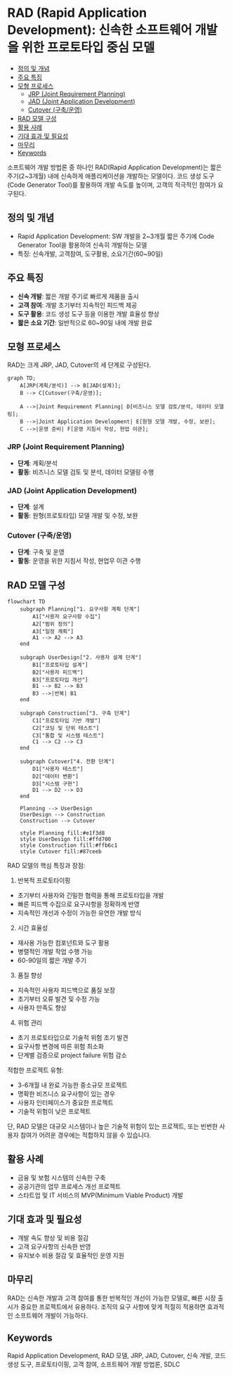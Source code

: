 # RAD (Rapid Application Development): 신속한 소프트웨어 개발을 위한 프로토타입 중심 모델

<!-- mtoc-start -->

- [정의 및 개념](#정의-및-개념)
- [주요 특징](#주요-특징)
- [모형 프로세스](#모형-프로세스)
  - [JRP (Joint Requirement Planning)](#jrp-joint-requirement-planning)
  - [JAD (Joint Application Development)](#jad-joint-application-development)
  - [Cutover (구축/운영)](#cutover-구축운영)
- [RAD 모델 구성](#rad-모델-구성)
- [활용 사례](#활용-사례)
- [기대 효과 및 필요성](#기대-효과-및-필요성)
- [마무리](#마무리)
- [Keywords](#keywords)

<!-- mtoc-end -->

소프트웨어 개발 방법론 중 하나인 RAD(Rapid Application Development)는 짧은 주기(2~3개월) 내에 신속하게 애플리케이션을 개발하는 모델이다. 코드 생성 도구(Code Generator Tool)를 활용하여 개발 속도를 높이며, 고객의 적극적인 참여가 요구된다.

## 정의 및 개념

- Rapid Application Development: SW 개발을 2~3개월 짧은 주기에 Code Generator Tool을 활용하여 신속히 개발하는 모델
- 특징: 신속개발, 고객참여, 도구활용, 소요기간(60~90일)

## 주요 특징

- **신속 개발**: 짧은 개발 주기로 빠르게 제품을 출시
- **고객 참여**: 개발 초기부터 지속적인 피드백 제공
- **도구 활용**: 코드 생성 도구 등을 이용한 개발 효율성 향상
- **짧은 소요 기간**: 일반적으로 60~90일 내에 개발 완료

## 모형 프로세스

RAD는 크게 JRP, JAD, Cutover의 세 단계로 구성된다.

```mermaid
graph TD;
    A[JRP(계획/분석)] --> B[JAD(설계)];
    B --> C[Cutover(구축/운영)];

    A -->|Joint Requirement Planning| D[비즈니스 모델 검토/분석, 데이터 모델링];
    B -->|Joint Application Development| E[원형 모델 개발, 수정, 보완];
    C -->|운영 준비| F[운영 지침서 작성, 현업 이관];
```

### JRP (Joint Requirement Planning)

- **단계**: 계획/분석
- **활동**: 비즈니스 모델 검토 및 분석, 데이터 모델링 수행

### JAD (Joint Application Development)

- **단계**: 설계
- **활동**: 원형(프로토타입) 모델 개발 및 수정, 보완

### Cutover (구축/운영)

- **단계**: 구축 및 운영
- **활동**: 운영을 위한 지침서 작성, 현업무 이관 수행

## RAD 모델 구성

```mermaid
flowchart TD
    subgraph Planning["1. 요구사항 계획 단계"]
        A1["사용자 요구사항 수집"]
        A2["범위 정의"]
        A3["일정 계획"]
        A1 --> A2 --> A3
    end

    subgraph UserDesign["2. 사용자 설계 단계"]
        B1["프로토타입 설계"]
        B2["사용자 피드백"]
        B3["프로토타입 개선"]
        B1 --> B2 --> B3
        B3 -->|반복| B1
    end

    subgraph Construction["3. 구축 단계"]
        C1["프로토타입 기반 개발"]
        C2["코딩 및 단위 테스트"]
        C3["통합 및 시스템 테스트"]
        C1 --> C2 --> C3
    end

    subgraph Cutover["4. 전환 단계"]
        D1["사용자 테스트"]
        D2["데이터 변환"]
        D3["시스템 구현"]
        D1 --> D2 --> D3
    end

    Planning --> UserDesign
    UserDesign --> Construction
    Construction --> Cutover

    style Planning fill:#e1f3d8
    style UserDesign fill:#ffd700
    style Construction fill:#ffb6c1
    style Cutover fill:#87ceeb
```

RAD 모델의 핵심 특징과 장점:

1. 반복적 프로토타이핑

- 초기부터 사용자와 긴밀한 협력을 통해 프로토타입을 개발
- 빠른 피드백 수집으로 요구사항을 정확하게 반영
- 지속적인 개선과 수정이 가능한 유연한 개발 방식

2. 시간 효율성

- 재사용 가능한 컴포넌트와 도구 활용
- 병렬적인 개발 작업 수행 가능
- 60-90일의 짧은 개발 주기

3. 품질 향상

- 지속적인 사용자 피드백으로 품질 보장
- 초기부터 오류 발견 및 수정 가능
- 사용자 만족도 향상

4. 위험 관리

- 초기 프로토타입으로 기술적 위험 조기 발견
- 요구사항 변경에 따른 위험 최소화
- 단계별 검증으로 project failure 위험 감소

적합한 프로젝트 유형:

- 3-6개월 내 완료 가능한 중소규모 프로젝트
- 명확한 비즈니스 요구사항이 있는 경우
- 사용자 인터페이스가 중요한 프로젝트
- 기술적 위험이 낮은 프로젝트

단, RAD 모델은 대규모 시스템이나 높은 기술적 위험이 있는 프로젝트, 또는 빈번한 사용자 참여가 어려운 경우에는 적합하지 않을 수 있습니다.

## 활용 사례

- 금융 및 보험 시스템의 신속한 구축
- 공공기관의 업무 프로세스 개선 프로젝트
- 스타트업 및 IT 서비스의 MVP(Minimum Viable Product) 개발

## 기대 효과 및 필요성

- 개발 속도 향상 및 비용 절감
- 고객 요구사항의 신속한 반영
- 유지보수 비용 절감 및 효율적인 운영 지원

## 마무리

RAD는 신속한 개발과 고객 참여를 통한 반복적인 개선이 가능한 모델로, 빠른 시장 출시가 중요한 프로젝트에서 유용하다. 조직의 요구 사항에 맞게 적절히 적용하면 효과적인 소프트웨어 개발이 가능하다.

## Keywords

Rapid Application Development, RAD 모델, JRP, JAD, Cutover, 신속 개발, 코드 생성 도구, 프로토타이핑, 고객 참여, 소프트웨어 개발 방법론, SDLC
